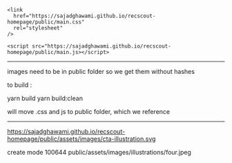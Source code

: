     <link
      href="https://sajadghawami.github.io/recscout-homepage/public/main.css"
      rel="stylesheet"
    />

    <script src="https://sajadghawami.github.io/recscout-homepage/public/main.js></script>

---

images need to be in public folder so we get them without hashes

to build :

yarn build
yarn build:clean

will move .css and js to public folder, which we reference

---

https://sajadghawami.github.io/recscout-homepage/public/assets/images/cta-illustration.svg



 create mode 100644 public/assets/images/illustrations/four.jpeg
